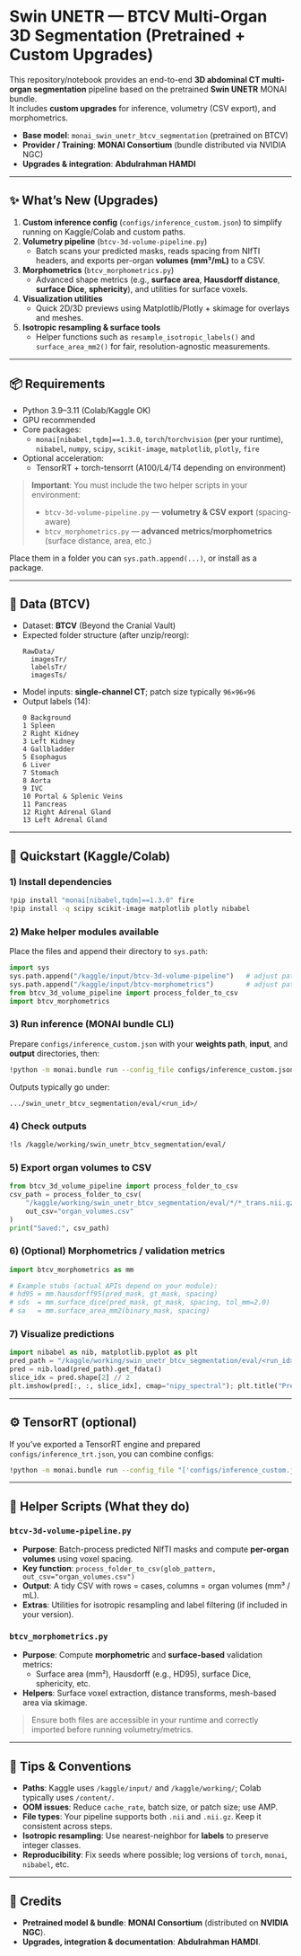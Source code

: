 # Swin UNETR — BTCV Multi-Organ 3D Segmentation (Pretrained + Custom Upgrades)

This repository/notebook provides an end-to-end **3D abdominal CT multi-organ segmentation** pipeline based on the pretrained **Swin UNETR** MONAI bundle.  
It includes **custom upgrades** for inference, volumetry (CSV export), and morphometrics.

- **Base model**: `monai_swin_unetr_btcv_segmentation` (pretrained on BTCV)
- **Provider / Training**: **MONAI Consortium** (bundle distributed via NVIDIA NGC)
- **Upgrades & integration**: **Abdulrahman HAMDI**

---

## ✨ What’s New (Upgrades)

1. **Custom inference config** (`configs/inference_custom.json`) to simplify running on Kaggle/Colab and custom paths.
2. **Volumetry pipeline** (`btcv-3d-volume-pipeline.py`)
   - Batch scans your predicted masks, reads spacing from NIfTI headers, and exports per-organ **volumes (mm³/mL)** to a CSV.
3. **Morphometrics** (`btcv_morphometrics.py`)
   - Advanced shape metrics (e.g., **surface area**, **Hausdorff distance**, **surface Dice**, **sphericity**), and utilities for surface voxels.
4. **Visualization utilities**
   - Quick 2D/3D previews using Matplotlib/Plotly + skimage for overlays and meshes.
5. **Isotropic resampling & surface tools**
   - Helper functions such as `resample_isotropic_labels()` and `surface_area_mm2()` for fair, resolution-agnostic measurements.

---

## 📦 Requirements

- Python 3.9–3.11 (Colab/Kaggle OK)
- GPU recommended
- Core packages:
  - `monai[nibabel,tqdm]==1.3.0`, `torch`/`torchvision` (per your runtime), `nibabel`, `numpy`, `scipy`, `scikit-image`, `matplotlib`, `plotly`, `fire`  
- Optional acceleration:
  - TensorRT + torch-tensorrt (A100/L4/T4 depending on environment)

> **Important**: You must include the two helper scripts in your environment:
> - `btcv-3d-volume-pipeline.py` — **volumetry & CSV export** (spacing-aware)
> - `btcv_morphometrics.py` — **advanced metrics/morphometrics** (surface distance, area, etc.)

Place them in a folder you can `sys.path.append(...)`, or install as a package.

---

## 📁 Data (BTCV)

- Dataset: **BTCV** (Beyond the Cranial Vault)
- Expected folder structure (after unzip/reorg):
  ```
  RawData/
    imagesTr/
    labelsTr/
    imagesTs/
  ```
- Model inputs: **single-channel CT**; patch size typically `96×96×96`
- Output labels (14):
  ```
  0 Background
  1 Spleen
  2 Right Kidney
  3 Left Kidney
  4 Gallbladder
  5 Esophagus
  6 Liver
  7 Stomach
  8 Aorta
  9 IVC
  10 Portal & Splenic Veins
  11 Pancreas
  12 Right Adrenal Gland
  13 Left Adrenal Gland
  ```

---

## 🚀 Quickstart (Kaggle/Colab)

### 1) Install dependencies
```bash
!pip install "monai[nibabel,tqdm]==1.3.0" fire
!pip install -q scipy scikit-image matplotlib plotly nibabel
```

### 2) Make helper modules available
Place the files and append their directory to `sys.path`:
```python
import sys
sys.path.append("/kaggle/input/btcv-3d-volume-pipeline")   # adjust path
sys.path.append("/kaggle/input/btcv-morphometrics")        # adjust path
from btcv_3d_volume_pipeline import process_folder_to_csv
import btcv_morphometrics
```

### 3) Run inference (MONAI bundle CLI)
Prepare `configs/inference_custom.json` with your **weights path**, **input**, and **output** directories, then:
```bash
!python -m monai.bundle run --config_file configs/inference_custom.json
```
Outputs typically go under:
```
.../swin_unetr_btcv_segmentation/eval/<run_id>/
```

### 4) Check outputs
```bash
!ls /kaggle/working/swin_unetr_btcv_segmentation/eval/
```

### 5) Export organ volumes to CSV
```python
from btcv_3d_volume_pipeline import process_folder_to_csv
csv_path = process_folder_to_csv(
    "/kaggle/working/swin_unetr_btcv_segmentation/eval/*/*_trans.nii.gz",
    out_csv="organ_volumes.csv"
)
print("Saved:", csv_path)
```

### 6) (Optional) Morphometrics / validation metrics
```python
import btcv_morphometrics as mm

# Example stubs (actual APIs depend on your module):
# hd95 = mm.hausdorff95(pred_mask, gt_mask, spacing)
# sds  = mm.surface_dice(pred_mask, gt_mask, spacing, tol_mm=2.0)
# sa   = mm.surface_area_mm2(binary_mask, spacing)
```

### 7) Visualize predictions
```python
import nibabel as nib, matplotlib.pyplot as plt
pred_path = "/kaggle/working/swin_unetr_btcv_segmentation/eval/<run_id>/pred_001.nii.gz"
pred = nib.load(pred_path).get_fdata()
slice_idx = pred.shape[2] // 2
plt.imshow(pred[:, :, slice_idx], cmap="nipy_spectral"); plt.title("Pred mask - mid slice"); plt.axis("off")
```

---

## ⚙️ TensorRT (optional)
If you’ve exported a TensorRT engine and prepared `configs/inference_trt.json`, you can combine configs:
```bash
!python -m monai.bundle run --config_file "['configs/inference_custom.json', 'configs/inference_trt.json']"
```

---

## 🔧 Helper Scripts (What they do)

### `btcv-3d-volume-pipeline.py`
- **Purpose**: Batch-process predicted NIfTI masks and compute **per-organ volumes** using voxel spacing.
- **Key function**: `process_folder_to_csv(glob_pattern, out_csv="organ_volumes.csv")`
- **Output**: A tidy CSV with rows = cases, columns = organ volumes (mm³ / mL).  
- **Extras**: Utilities for isotropic resampling and label filtering (if included in your version).

### `btcv_morphometrics.py`
- **Purpose**: Compute **morphometric** and **surface-based** validation metrics:
  - Surface area (mm²), Hausdorff (e.g., HD95), surface Dice, sphericity, etc.
- **Helpers**: Surface voxel extraction, distance transforms, mesh-based area via skimage.

> Ensure both files are accessible in your runtime and correctly imported before running volumetry/metrics.

---

## 📝 Tips & Conventions

- **Paths**: Kaggle uses `/kaggle/input/` and `/kaggle/working/`; Colab typically uses `/content/`.
- **OOM issues**: Reduce `cache_rate`, batch size, or patch size; use AMP.
- **File types**: Your pipeline supports both `.nii` and `.nii.gz`. Keep it consistent across steps.
- **Isotropic resampling**: Use nearest-neighbor for **labels** to preserve integer classes.
- **Reproducibility**: Fix seeds where possible; log versions of `torch`, `monai`, `nibabel`, etc.

---

## 🙌 Credits

- **Pretrained model & bundle**: **MONAI Consortium** (distributed on **NVIDIA NGC**).  
- **Upgrades, integration & documentation**: **Abdulrahman HAMDI**.
